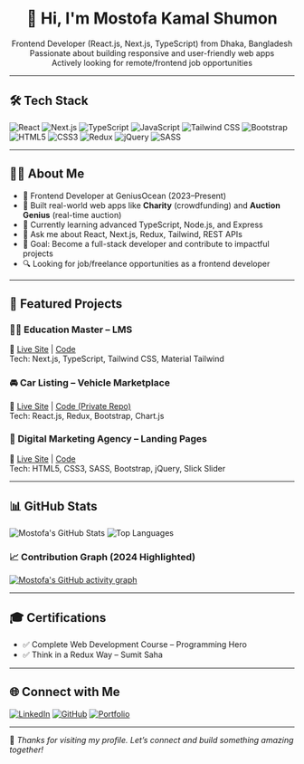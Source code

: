 <!-- README.md for Mostofa321 -->

<h1 align="center">👋 Hi, I'm Mostofa Kamal Shumon</h1>

<p align="center">
  Frontend Developer (React.js, Next.js, TypeScript) from Dhaka, Bangladesh <br>
  Passionate about building responsive and user-friendly web apps <br>
  Actively looking for remote/frontend job opportunities
</p>

---

## 🛠️ Tech Stack

![React](https://img.shields.io/badge/React-20232A?style=for-the-badge&logo=react)
![Next.js](https://img.shields.io/badge/Next.js-000?style=for-the-badge&logo=next.js)
![TypeScript](https://img.shields.io/badge/TypeScript-3178C6?style=for-the-badge&logo=typescript)
![JavaScript](https://img.shields.io/badge/JavaScript-F7DF1E?style=for-the-badge&logo=javascript&logoColor=black)
![Tailwind CSS](https://img.shields.io/badge/TailwindCSS-38B2AC?style=for-the-badge&logo=tailwind-css)
![Bootstrap](https://img.shields.io/badge/Bootstrap-563d7c?style=for-the-badge&logo=bootstrap)
![HTML5](https://img.shields.io/badge/HTML5-E34F26?style=for-the-badge&logo=html5)
![CSS3](https://img.shields.io/badge/CSS3-1572B6?style=for-the-badge&logo=css3)
![Redux](https://img.shields.io/badge/Redux-593D88?style=for-the-badge&logo=redux)
![jQuery](https://img.shields.io/badge/jQuery-0769AD?style=for-the-badge&logo=jquery)
![SASS](https://img.shields.io/badge/Sass-CC6699?style=for-the-badge&logo=sass)

---

## 👨‍💻 About Me

- 💼 Frontend Developer at GeniusOcean (2023–Present)  
- 🔧 Built real-world web apps like **Charity** (crowdfunding) and **Auction Genius** (real-time auction)  
- 🌱 Currently learning advanced TypeScript, Node.js, and Express  
- 💬 Ask me about React, Next.js, Redux, Tailwind, REST APIs  
- 🎯 Goal: Become a full-stack developer and contribute to impactful projects  
- 🔍 Looking for job/freelance opportunities as a frontend developer

---

## 🚀 Featured Projects

### 🧑‍🎓 Education Master – LMS  
📍 [Live Site](https://education-master.vercel.app/) | [Code](https://github.com/Mostofa321/Education-Master)  
Tech: Next.js, TypeScript, Tailwind CSS, Material Tailwind  

### 🚘 Car Listing – Vehicle Marketplace  
📍 [Live Site](https://car.cleantech.geniusocean.net/) | [Code (Private Repo)](https://github.com/Jerald-tonmoy-dias/carlist-updated)  
Tech: React.js, Redux, Bootstrap, Chart.js  

### 💼 Digital Marketing Agency – Landing Pages  
📍 [Live Site](https://digital-marketing-agency-neon.vercel.app/) | [Code](https://github.com/Mostofa321/digital-marketing-agency)  
Tech: HTML5, CSS3, SASS, Bootstrap, jQuery, Slick Slider

---

## 📊 GitHub Stats

<!-- Lifetime Stats -->
![Mostofa's GitHub Stats](https://github-readme-stats.vercel.app/api?username=Mostofa321&show_icons=true&theme=radical&count_private=true)
![Top Languages](https://github-readme-stats.vercel.app/api/top-langs/?username=Mostofa321&layout=compact&theme=radical)

<!-- 2024 Activity Graph -->
### 📈 Contribution Graph (2024 Highlighted)

[![Mostofa's GitHub activity graph](https://github-readme-activity-graph.cyclic.app/graph?username=Mostofa321&theme=react-dark&hide_border=true&area=true&custom_title=2024%20GitHub%20Activity)](https://github.com/ashutosh00710/github-readme-activity-graph)

---

## 🎓 Certifications

- ✅ Complete Web Development Course – Programming Hero  
- ✅ Think in a Redux Way – Sumit Saha  

---

## 🌐 Connect with Me

[![LinkedIn](https://img.shields.io/badge/LinkedIn-blue?style=for-the-badge&logo=linkedin)](https://www.linkedin.com/in/mostofa-kamal-shumon/)
[![GitHub](https://img.shields.io/badge/GitHub-black?style=for-the-badge&logo=github)](https://github.com/Mostofa321)
[![Portfolio](https://img.shields.io/badge/Portfolio-website?style=for-the-badge&logo=vercel)](https://654b67f30165c3237d975486--portfolio-mostofa.netlify.app/)

---

📌 *Thanks for visiting my profile. Let’s connect and build something amazing together!*
